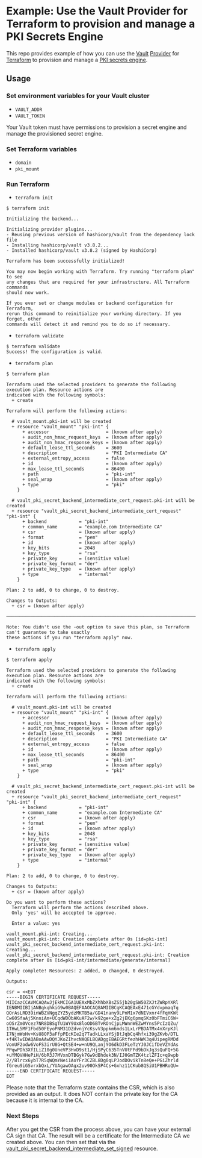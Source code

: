 # Example: Use the Vault Provider for Terraform to provision and manage a PKI Secrets Engine

This repo provides example of how you can use the [Vault](https://vaultproject.io) [Provider](https://registry.terraform.io/providers/hashicorp/vault/latest/docs) for [Terraform](https://terraform.io) to provision and manage a [PKI secrets engine](https://www.vaultproject.io/docs/secrets/pki).

## Usage

### Set environment variables for your Vault cluster

* `VAULT_ADDR`
* `VAULT_TOKEN`

Your Vault token must have permissions to provision a secret engine and manage the provisioned secret engine.

### Set Terraform variables

* `domain`
* `pki_mount`

### Run Terraform

* `terraform init`

```
$ terraform init

Initializing the backend...

Initializing provider plugins...
- Reusing previous version of hashicorp/vault from the dependency lock file
- Installing hashicorp/vault v3.8.2...
- Installed hashicorp/vault v3.8.2 (signed by HashiCorp)

Terraform has been successfully initialized!

You may now begin working with Terraform. Try running "terraform plan" to see
any changes that are required for your infrastructure. All Terraform commands
should now work.

If you ever set or change modules or backend configuration for Terraform,
rerun this command to reinitialize your working directory. If you forget, other
commands will detect it and remind you to do so if necessary.
```

* `terraform validate`

```
$ terraform validate 
Success! The configuration is valid.
```

* `terraform plan`

```
$ terraform plan

Terraform used the selected providers to generate the following execution plan. Resource actions are
indicated with the following symbols:
  + create

Terraform will perform the following actions:

  # vault_mount.pki-int will be created
  + resource "vault_mount" "pki-int" {
      + accessor                     = (known after apply)
      + audit_non_hmac_request_keys  = (known after apply)
      + audit_non_hmac_response_keys = (known after apply)
      + default_lease_ttl_seconds    = 3600
      + description                  = "PKI Intermediate CA"
      + external_entropy_access      = false
      + id                           = (known after apply)
      + max_lease_ttl_seconds        = 86400
      + path                         = "pki-int"
      + seal_wrap                    = (known after apply)
      + type                         = "pki"
    }

  # vault_pki_secret_backend_intermediate_cert_request.pki-int will be created
  + resource "vault_pki_secret_backend_intermediate_cert_request" "pki-int" {
      + backend            = "pki-int"
      + common_name        = "example.com Intermediate CA"
      + csr                = (known after apply)
      + format             = "pem"
      + id                 = (known after apply)
      + key_bits           = 2048
      + key_type           = "rsa"
      + private_key        = (sensitive value)
      + private_key_format = "der"
      + private_key_type   = (known after apply)
      + type               = "internal"
    }

Plan: 2 to add, 0 to change, 0 to destroy.

Changes to Outputs:
  + csr = (known after apply)

──────────────────────────────────────────────────────────────────────────────────────────────────────

Note: You didn't use the -out option to save this plan, so Terraform can't guarantee to take exactly
these actions if you run "terraform apply" now.
```

* `terraform apply`

```
$ terraform apply

Terraform used the selected providers to generate the following execution plan. Resource actions are
indicated with the following symbols:
  + create

Terraform will perform the following actions:

  # vault_mount.pki-int will be created
  + resource "vault_mount" "pki-int" {
      + accessor                     = (known after apply)
      + audit_non_hmac_request_keys  = (known after apply)
      + audit_non_hmac_response_keys = (known after apply)
      + default_lease_ttl_seconds    = 3600
      + description                  = "PKI Intermediate CA"
      + external_entropy_access      = false
      + id                           = (known after apply)
      + max_lease_ttl_seconds        = 86400
      + path                         = "pki-int"
      + seal_wrap                    = (known after apply)
      + type                         = "pki"
    }

  # vault_pki_secret_backend_intermediate_cert_request.pki-int will be created
  + resource "vault_pki_secret_backend_intermediate_cert_request" "pki-int" {
      + backend            = "pki-int"
      + common_name        = "example.com Intermediate CA"
      + csr                = (known after apply)
      + format             = "pem"
      + id                 = (known after apply)
      + key_bits           = 2048
      + key_type           = "rsa"
      + private_key        = (sensitive value)
      + private_key_format = "der"
      + private_key_type   = (known after apply)
      + type               = "internal"
    }

Plan: 2 to add, 0 to change, 0 to destroy.

Changes to Outputs:
  + csr = (known after apply)

Do you want to perform these actions?
  Terraform will perform the actions described above.
  Only 'yes' will be accepted to approve.

  Enter a value: yes

vault_mount.pki-int: Creating...
vault_mount.pki-int: Creation complete after 0s [id=pki-int]
vault_pki_secret_backend_intermediate_cert_request.pki-int: Creating...
vault_pki_secret_backend_intermediate_cert_request.pki-int: Creation complete after 0s [id=pki-int/intermediate/generate/internal]

Apply complete! Resources: 2 added, 0 changed, 0 destroyed.

Outputs:

csr = <<EOT
-----BEGIN CERTIFICATE REQUEST-----
MIICazCCAVMCAQAwJjEkMCIGA1UEAxMbZXhhbXBsZS5jb20gSW50ZXJtZWRpYXRl
IENBMIIBIjANBgkqhkiG9w0BAQEFAAOCAQ8AMIIBCgKCAQEAxE471cGYdvpmaqTg
QOrAsLRD39inWBZVNgqZYZ5ydzMKTB5a/GD41nany9LPnM1x7dNIVxnr4fFqHKWt
Cw60SfaAj5KnniAm+UCqdWDObAKuAF2w/k92ge+xZg2jEKg6pmqSKz0bFTmiC6W+
oOSrZm0Vcez7NR8DBSgTU1WY9Ux8loOD6BTvROnCjpLMWnnWEZwMYns5PcIzQZu/
1THwL5MF1Fbd50FEyoPNM31DZdvnjYcKsvV3ppkm6mds1LxLrPBDATMx4nXrpKJl
I7NjmWoHv+KsU8OP3aFfpPEcKIe2q7TadkLLxaYSjBtJqbCq4hfxi39gZKvb/DTL
+f4KlwIDAQABoAAwDQYJKoZIhvcNAQELBQADggEBAEGRtfezhHWK3q4UipegRMDd
VonUF2odw6VoFS3irU8G+QtSE4+w+nU9QLanjYO6dkD3FLeTzYJ0JCifDeVZYdAs
PPqwPDh3XfILiZ10g0UneVP3HvD9st1/HjSPyC635TnVUtFPd9bDkJg3sQuFQ+5G
+uYMQVHHePiH/6bR3J7MVxnDTBGyk7Gw9dBhdek3N/IJ0GmTZK4tzlZFIc+q9wpb
2//Blrcx6ybT7R5qWQmYNei1AoYFr3CZBL8Dg0qLPJodDOvikTn8eQe+PGiZhrld
fGreu9iGSvrxbQxL/YUAgawOAgx2uv90OkSP4Cs+Gxhz11CKub8QSiU1PBHRoQU=
-----END CERTIFICATE REQUEST-----
EOT
```

Please note that the Terraform state contains the CSR, which is also provided as an output. It does NOT contain the private key for the CA because it is internal to the CA.

### Next Steps

After you get the CSR from the process above, you can have your external CA sign that CA. The result will be a certificate for the Intermediate CA we created above. You can then set that via the [vault_pki_secret_backend_intermediate_set_signed](https://registry.terraform.io/providers/hashicorp/vault/latest/docs/resources/pki_secret_backend_intermediate_set_signed) resource.
